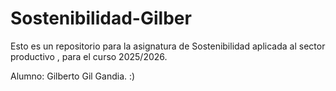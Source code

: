 # Sostenibilidad-Gilber

Esto es un repositorio para la asignatura de Sostenibilidad aplicada al sector productivo , para el curso 2025/2026.

Alumno: Gilberto Gil Gandia. :)

